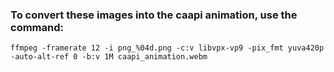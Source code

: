 ### To convert these images into the caapi animation, use the command:

```
ffmpeg -framerate 12 -i png_%04d.png -c:v libvpx-vp9 -pix_fmt yuva420p -auto-alt-ref 0 -b:v 1M caapi_animation.webm
```
